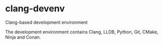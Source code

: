# clang-devenv
Clang-based development environment

The development environment contains Clang, LLDB, Python, Git, CMake, Ninja and Conan.
